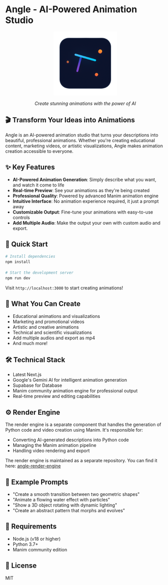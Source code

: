 # Angle - AI-Powered Animation Studio

<div align="center">
  <img src="public/angle-glow-icon.png" alt="Angle Logo" width="200"/>
  <br/>
  <p><em>Create stunning animations with the power of AI</em></p>
</div>

## 🎬 Transform Your Ideas into Animations

Angle is an AI-powered animation studio that turns your descriptions into beautiful, professional animations. Whether you're creating educational content, marketing videos, or artistic visualizations, Angle makes animation creation accessible to everyone.

## ✨ Key Features

- **AI-Powered Animation Generation**: Simply describe what you want, and watch it come to life
- **Real-time Preview**: See your animations as they're being created
- **Professional Quality**: Powered by advanced Manim animation engine
- **Intuitive Interface**: No animation experience required, it just a prompt away
- **Customizable Output**: Fine-tune your animations with easy-to-use controls
- **Add Multiple Audio**: Make the output your own with custom audio and export.

## 🚀 Quick Start

```bash
# Install dependencies
npm install

# Start the development server
npm run dev
```

Visit `http://localhost:3000` to start creating animations!

## 🎨 What You Can Create

- Educational animations and visualizations
- Marketing and promotional videos
- Artistic and creative animations
- Technical and scientific visualizations
- Add multiple audios and export as mp4
- And much more!

## 🛠️ Technical Stack

- Latest Next.js
- Google's Gemini AI for intelligent animation generation
- Supabase for Database
- Manim community animation engine for professional output
- Real-time preview and editing capabilities

## ⚙️ Render Engine

The render engine is a separate component that handles the generation of Python code and video creation using Manim. It's responsible for:

- Converting AI-generated descriptions into Python code
- Managing the Manim animation pipeline
- Handling video rendering and export

The render engine is maintained as a separate repository. You can find it here: [angle-render-engine](https://github.com/anonlegionoke/angle-render-worker)

## 📝 Example Prompts

- "Create a smooth transition between two geometric shapes"
- "Animate a flowing water effect with particles"
- "Show a 3D object rotating with dynamic lighting"
- "Create an abstract pattern that morphs and evolves"

## 🔧 Requirements

- Node.js (v18 or higher)
- Python 3.7+
- Manim community edition

## 📄 License

MIT